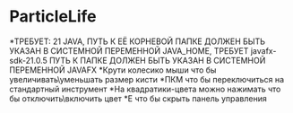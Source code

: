 # ParticleLife
*ТРЕБУЕТ: 21 JAVA, ПУТЬ К ЕЁ КОРНЕВОЙ ПАПКЕ ДОЛЖЕН БЫТЬ УКАЗАН В СИСТЕМНОЙ ПЕРЕМЕННОЙ JAVA_HOME, ТРЕБУЕТ javafx-sdk-21.0.5 ПУТЬ К ПАПКЕ ДОЛЖЕН БЫТЬ УКАЗАН В СИСТЕМНОЙ ПЕРЕМЕННОЙ JAVAFX
*Крути колесико мыши что бы увеличивать\уменьшать размер кисти
*ПКМ что бы переключиться на стандартный инструмент
*На квадратики-цвета можно нажимать что бы отключить\включить цвет
*E что бы скрыть панель управления

